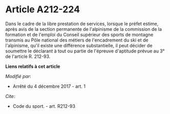 # Article A212-224

Dans le cadre de la libre prestation de services, lorsque le préfet estime, après avis de la section permanente de
l'alpinisme de la commission de la formation et de l'emploi du Conseil supérieur des sports de montagne transmis au Pôle
national des métiers de l'encadrement du ski et de l'alpinisme, qu'il existe une différence substantielle, il peut décider de
soumettre le déclarant à tout ou partie de l'épreuve d'aptitude prévue au 3° de l'article R. 212-93.

**Liens relatifs à cet article**

_Modifié par_:

  - Arrêté du 4 décembre 2017 - art. 1

_Cite_:

  - Code du sport. - art. R212-93
